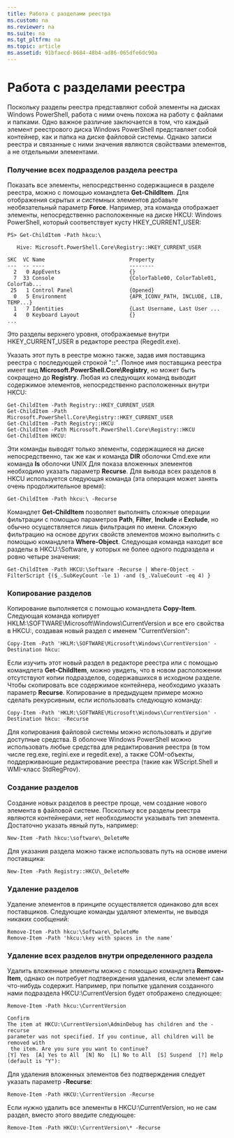 ```yaml
---
title: Работа с разделами реестра
ms.custom: na
ms.reviewer: na
ms.suite: na
ms.tgt_pltfrm: na
ms.topic: article
ms.assetid: 91bfaecd-8684-48b4-ad86-065dfe6dc90a
---
```

# Работа с разделами реестра
Поскольку разделы реестра представляют собой элементы на дисках Windows PowerShell, работа с ними очень похожа на работу с файлами и папками. Одно важное различие заключается в том, что каждый элемент реестрового диска Windows PowerShell представляет собой контейнер, как и папка на диске файловой системы. Однако записи реестра и связанные с ними значения являются свойствами элементов, а не отдельными элементами.

### Получение всех подразделов раздела реестра
Показать все элементы, непосредственно содержащиеся в разделе реестра, можно с помощью командлета **Get-ChildItem**. Для отображения скрытых и системных элементов добавьте необязательный параметр **Force**. Например, эта команда отображает элементы, непосредственно расположенные на диске HKCU: Windows PowerShell, который соответствует кусту HKEY_CURRENT_USER:

```
PS> Get-ChildItem -Path hkcu:\

   Hive: Microsoft.PowerShell.Core\Registry::HKEY_CURRENT_USER

SKC  VC Name                           Property
---  -- ----                           --------
  2   0 AppEvents                      {}
  7  33 Console                        {ColorTable00, ColorTable01, ColorTab...
 25   1 Control Panel                  {Opened}
  0   5 Environment                    {APR_ICONV_PATH, INCLUDE, LIB, TEMP...}
  1   7 Identities                     {Last Username, Last User ...
  4   0 Keyboard Layout                {}
...
```

Это разделы верхнего уровня, отображаемые внутри HKEY_CURRENT_USER в редакторе реестра (Regedit.exe).

Указать этот путь в реестре можно также, задав имя поставщика реестра с последующей строкой "**::**". Полное имя поставщика реестра имеет вид **Microsoft.PowerShell.Core\Registry**, но может быть сокращено до **Registry**. Любая из следующих команд выводит содержимое элементов, непосредственно расположенных внутри HKCU:

```
Get-ChildItem -Path Registry::HKEY_CURRENT_USER
Get-ChildItem -Path Microsoft.PowerShell.Core\Registry::HKEY_CURRENT_USER
Get-ChildItem -Path Registry::HKCU
Get-ChildItem -Path Microsoft.PowerShell.Core\Registry::HKCU
Get-ChildItem HKCU:
```

Эти команды выводят только элементы, содержащиеся на диске непосредственно, так же как и команда **DIR** оболочки Cmd.exe или команда **ls** оболочки UNIX Для показа вложенных элементов необходимо указать параметр **Recurse**. Для вывода всех разделов в HKCU используется следующая команда (эта операция может занять очень продолжительное время):

```
Get-ChildItem -Path hkcu:\ -Recurse
```

Командлет **Get-ChildItem** позволяет выполнять сложные операции фильтрации с помощью параметров **Path**, **Filter**, **Include** и **Exclude**, но обычно осуществляется лишь фильтрация по имени. Сложную фильтрацию на основе других свойств элементов можно выполнить с помощью командлета **Where-Object**. Следующая команда находит все разделы в HKCU:\Software, у которых не более одного подраздела и ровно четыре значения:

```
Get-ChildItem -Path HKCU:\Software -Recurse | Where-Object -FilterScript {($_.SubKeyCount -le 1) -and ($_.ValueCount -eq 4) }
```

### Копирование разделов
Копирование выполняется с помощью командлета **Copy-Item**. Следующая команда копирует HKLM:\SOFTWARE\Microsoft\Windows\CurrentVersion и все его свойства в HKCU:\, создавая новый раздел с именем "CurrentVersion":

```
Copy-Item -Path 'HKLM:\SOFTWARE\Microsoft\Windows\CurrentVersion' -Destination hkcu:
```

Если изучить этот новый раздел в редакторе реестра или с помощью командлета **Get-ChildItem**, можно увидеть, что в новом расположении отсутствуют копии подразделов, содержавшихся в исходном разделе. Чтобы скопировать все содержимое контейнера, необходимо указать параметр **Recurse**. Копирование в предыдущем примере можно сделать рекурсивным, если использовать следующую команду:

```
Copy-Item -Path 'HKLM:\SOFTWARE\Microsoft\Windows\CurrentVersion' -Destination hkcu: -Recurse
```

Для копирования файловой системы можно использовать и другие доступные средства. В оболочке Windows PowerShell можно использовать любые средства для редактирования реестра (в том числе reg.exe, regini.exe и regedit.exe), а также COM-объекты, поддерживающие редактирование реестра (такие как WScript.Shell и WMI-класс StdRegProv).

### Создание разделов
Создание новых разделов в реестре проще, чем создание нового элемента в файловой системе. Поскольку все разделы реестра являются контейнерами, нет необходимости указывать тип элемента. Достаточно указать явный путь, например:

```
New-Item -Path hkcu:\software\_DeleteMe
```

Для указания раздела можно также использовать путь на основе имени поставщика:

```
New-Item -Path Registry::HKCU\_DeleteMe
```

### Удаление разделов
Удаление элементов в принципе осуществляется одинаково для всех поставщиков. Следующие команды удаляют элементы, не выводя никаких сообщений:

```
Remove-Item -Path hkcu:\Software\_DeleteMe
Remove-Item -Path 'hkcu:\key with spaces in the name'
```

### Удаление всех разделов внутри определенного раздела
Удалить вложенные элементы можно с помощью командлета **Remove-Item**, однако он потребует подтверждения удаления, если элемент сам что-нибудь содержит. Например, при попытке удаления созданного нами подраздела HKCU:\CurrentVersion будет отображено следующее:

```
Remove-Item -Path hkcu:\CurrentVersion

Confirm
The item at HKCU:\CurrentVersion\AdminDebug has children and the -recurse
parameter was not specified. If you continue, all children will be removed with
 the item. Are you sure you want to continue?
[Y] Yes  [A] Yes to All  [N] No  [L] No to All  [S] Suspend  [?] Help
(default is "Y"):
```

Для удаления вложенных элементов без подтверждения следует указать параметр **-Recurse**:

```
Remove-Item -Path HKCU:\CurrentVersion -Recurse
```

Если нужно удалить все элементы в HKCU:\CurrentVersion, но не сам раздел, вместо этого введите следующее:

```
Remove-Item -Path HKCU:\CurrentVersion\* -Recurse
```



<!--HONumber=Apr16_HO1-->


